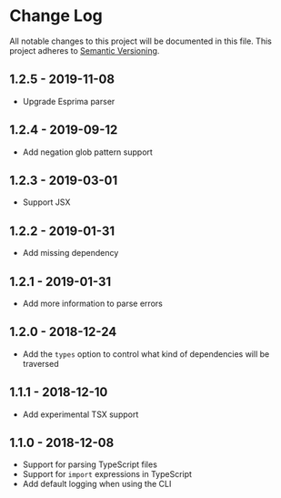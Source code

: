 # Change Log

All notable changes to this project will be documented in this file.
This project adheres to [Semantic Versioning](http://semver.org/).

## 1.2.5 - 2019-11-08

- Upgrade Esprima parser

## 1.2.4 - 2019-09-12

- Add negation glob pattern support

## 1.2.3 - 2019-03-01

- Support JSX

## 1.2.2 - 2019-01-31

- Add missing dependency

## 1.2.1 - 2019-01-31

- Add more information to parse errors

## 1.2.0 - 2018-12-24

- Add the `types` option to control what kind of dependencies will be traversed

## 1.1.1 - 2018-12-10

- Add experimental TSX support

## 1.1.0 - 2018-12-08

- Support for parsing TypeScript files
- Support for `import` expressions in TypeScript
- Add default logging when using the CLI
